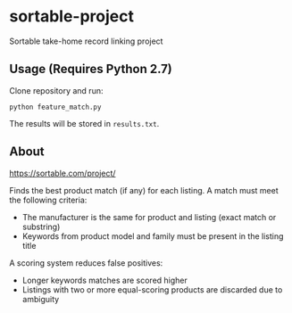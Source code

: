 # sortable-project
Sortable take-home record linking project

## Usage (Requires Python 2.7)
Clone repository and run:

`python feature_match.py`

The results will be stored in `results.txt`.

## About
https://sortable.com/project/

Finds the best product match (if any) for each listing. A match must meet the following criteria:
- The manufacturer is the same for product and listing (exact match or substring)
- Keywords from product model and family must be present in the listing title

A scoring system reduces false positives:
- Longer keywords matches are scored higher
- Listings with two or more equal-scoring products are discarded due to ambiguity
